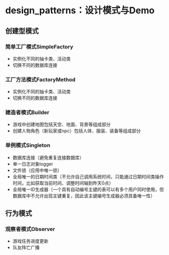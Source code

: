 # design_patterns：设计模式与Demo

## 创建型模式

### 简单工厂模式SimpleFactory
- 实例化不同的抽卡类、活动类
- 切换不同的数据库连接

### 工厂方法模式FactoryMethod
- 实例化不同的抽卡类、活动类
- 切换不同的数据库连接

### 建造者模式Builder
- 游戏中创建地图包括天空、地面、背景等组成部分
- 创建人物角色（新玩家或npc）包括人体、服装、装备等组成部分

### 单例模式Singleton
- 数据库连接（避免重复连接数据库）
- 单一日志对象logger
- 文件锁（应用中唯一锁）
- 全局唯一的日期时间类（不允许自己调用系统时间，只能通过日期时间类操作时间，比如获取当前时间、调整时间轴到昨天0点）
- 全局唯一ID生成器（一个具有自动编号主键的表可以有多个用户同时使用，但数据库中不允许出现主键重复，因此该主键编号生成器必须具备唯一性）

## 行为模式

### 观察者模式Observer
- 游戏任务进度更新
- 队友阵亡广播
